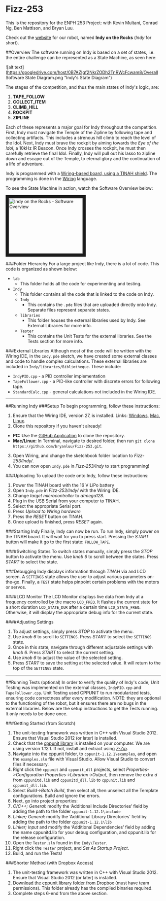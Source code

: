 Fizz-253
========

This is the repository for the ENPH 253 Project: with Kevin Multani, Conrad Ng, Ben Mattison, and Bryan Luu.

Check out the [website](http://indyontherocks.wix.com/enph253) for our robot, named **Indy on the Rocks** (*Indy* for short).

##Overview
The software running on Indy is based on a set of states, i.e. the entire challenge can be represented as a State Machine, as seen here:

![alt text](https://googledrive.com/host/0B7AZIgf2NkrZODh2TnRWcFcwam8/Overall Software State Diagram.png "Indy's State Diagram")

The stages of the competition, and thus the main states of Indy's logic, are:

1. **TAPE_FOLLOW**
2. **COLLECT_ITEM**
3. **CLIMB_HILL**
4. **ROCKPIT**
5. **ZIPLINE**

Each of these represents a major goal for Indy throughout the competition. First, Indy must navigate the Temple of the Zipline by following tape and collecting artifacts. This includes a strenous hill climb to reach the level of the Idol. Next, Indy must brave the rockpit by aiming towards the *Eye of the Idol*, a 10kHz IR Beacon. Once Indy crosses the rockpit, he must then carefully retrieve the final Idol. Finally, Indy will pull out his lasso to zipline down and escape out of the Temple, to eternal glory and the continuation of a life of adventure.

Indy is programmed with a [Wiring-based board, using a TINAH shield](http://projectlab.engphys.ubc.ca/enph253/tinah/#what-is-tinah). The programming is done in the [Wiring](http://wiring.org.co/) language.

To see the State Machine in action, watch the Software Overview below:

<a href="http://www.youtube.com/watch?feature=player_embedded&v=utKZy96eivk
" target="_blank"><img src="http://img.youtube.com/vi/utKZy96eivk/0.jpg" 
alt="Indy on the Rocks - Software Overview" width="240" height="180" border="10" /></a>

###Folder Hierarchy
For a large project like Indy, there is a lot of code. This code is organized as shown below:
- `lab`
  * This folder holds all the code for experimenting and testing.
- `Indy`
  * This folder contains all the code that is linked to the code on Indy.
  * `Indy`
    * This contains the `.pde` files that are uploaded directly onto Indy. Separate files represent separate states.
  * `libraries`
    * This folder houses the external libraries used by Indy. See External Libraries for more info.
  * `Tester`
    *   This contains the Unit Tests for the external libraries. See the Tests section for more info.

###External Libraries
Although most of the code will be written with the Wiring IDE, in the `Indy.pde` sketch, we have created some external classes and code to handle complex calculations. These external libraries are included in `Indy/libraries/Bibliotheque`. These include:
- `IndyPID.cpp` - a PID controller implementation
- `TapeFollower.cpp` - a PID-like controller with discrete errors for following tape.
- `StandardCalc.cpp` - general calculations not included in the Wiring IDE.

- - -
##Running Indy
###Setup
To begin programming, follow these instructions:
 1. Ensure that the Wiring IDE, version 27, is installed. Links: [Windows](http://wiring.org.co/download/wiring-0027.zip), [Mac](http://wiring.org.co/download/wiring-0027.dmg), [Linux](http://wiring.org.co/download/wiring-0027.tgz).
 2. Clone this repository if you haven't already!
  * **PC:** Use the [GitHub Application](https://windows.github.com/) to clone the repository.
  * **Mac/Linux:** In Terminal, navigate to desired folder, then run `git clone https://github.com/bryanluu/Fizz-253.git`.
 3. Open Wiring, and change the sketchbook folder location to *Fizz-253/Indy/*.
 4. You can now open `Indy.pde` in *Fizz-253/Indy* to start programming!

###Uploading
To upload the code onto Indy, follow these instructions:
 1. Power the TINAH board with the 16 V LiPo battery
 2. Open `Indy.pde` in *Fizz-253/Indy/* with the Wiring IDE.
 3. Change *target microcontroller* to *atmega128*.
 4. Plug in the USB Serial from your computer to TINAH.
 5. Select the appropriate Serial port.
 6. Press *Upload to Wiring hardware*
 7. Press the *RESET* button on TINAH.
 8. Once upload is finished, press *RESET* again.

###Starting Indy
Finally, Indy can now be run. To run Indy, simply power on the TINAH board. It will wait for you to press start. Pressing the *START* button will make it go to the first state: `FOLLOW_TAPE`. 

####Switching States
To switch states manually, simply press the *STOP* button to activate the menu. Use *knob 6* to scroll between the states. Press *START* to select the state.

###Debugging
Indy displays information through *TINAH* via and LCD screen. A `SETTINGS` state allows the user to adjust various parameters on-the-go. Finally, a `TEST` state helps pinpoint certain problems with the motors or servos.

####LCD Monitor
The LCD Monitor displays live data from Indy at a frequency controlled by the macro `LCD_FREQ`. It flashes the current state for a short duration `LCD_STATE_DUR` after a certain time `LCD_STATE_FREQ`. Otherwise, it will display the appropriate debug info for the current state.

####Adjusting Settings
1. To adjust settings, simply press *STOP* to activate the menu. 
2. Use *knob 6* to scroll to `SETTINGS`. Press *START* to select the `SETTINGS` state.
3. Once in this state, navigate through different adjustable settings with *knob 6*. Press *START* to select the current setting.
4. Use *knob 6* to adjust the value of the selected setting.
5. Press *START* to save the setting at the selected value. It will return to the top of the `SETTINGS` state.

- - -
##Running Tests (optional)
In order to verify the quality of Indy's code, Unit Testing was implemented on the external classes, `IndyPID.cpp` and `TapeFollower.cpp`. Unit Testing used CPPUNIT to run modularized tests, ensuring code correctness after every modification. NOTE: they are optional to the functioning of the robot, but it ensures there are no bugs in the external libraries. Below are the setup instructions to get the Tests running. It only needs to be done once.

###Getting Started (from Scratch)
1. The unit-testing framework was written in C++ with Visual Studio 2012. Ensure that Visual Studio 2012 (or later) is installed.
2. Check that the [cppunit library](http://sourceforge.net/projects/cppunit/files/cppunit/1.12.1/) is installed on your computer. We are using version *1.12.1*. If not, install and extract using [*7-Zip*]().
3. Navigate into the cppunit folder, to `cppunit-1.12.1\examples`, and open the `examples.sln` file with Visual Studio. Allow Visual Studio to convert files if necessary.
4. Right click the `cppunit` and `cppunit_dll` projects, select *Properties->Configuration Properties->Librarian->Output*, then remove the extra *d* from `cppunitd.lib` and `cppunitd_dll.lib` to `cppunit.lib` and `cppunit_dll.lib`. 
5. Select *Build->Batch Build*, then select all, then unselect all the Template configurations. Build and ignore the errors.
6. Next, go into project properties:
  1. *C/C++; General*: modify the ‘Additional Include Directories’ field by adding the path to the folder `cppunit-1.12.1\include`
  2. *Linker; General*: modify the ‘Additional Library Directories’ field by adding the path to the folder `cppunit-1.12.1\lib`
  3. *Linker; Input* and modify the ‘Additional Dependencies’ field by adding the name cppunitd.lib for your debug configuration, and cppunit.lib for the release configuration.
7. Open the `Tester.sln` found in the `Indy\Tester`.
8. Right click the `Tester` project, and *Set As Startup Project*.
9. Build, and run the Tests!

###Shorter Method (with Dropbox Access)
1. The unit-testing framework was written in C++ with Visual Studio 2012. Ensure that Visual Studio 2012 (or later) is installed.
2. [Download the cppunit library folder from Dropbox](https://www.dropbox.com/sh/sh66g9szxt1dg9a/AAB4zyQSjM2bCYX7pi2xoBpYa) (must have team permissions). This folder already has the compiled binaries required.
3. Complete steps 6-end from the above section.
